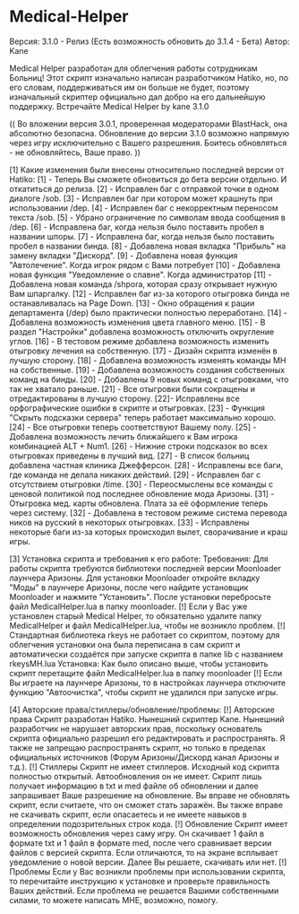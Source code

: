 # Medical-Helper

Версия: 3.1.0 - Релиз (Есть возможность обновить до 3.1.4 - Бета)
Автор: Kane

Medical Helper разработан для облегчения работы сотрудникам Больниц!
Этот скрипт изначально написан разработчиком Hatiko, но, по его словам, поддерживаться им он больше не будет, поэтому изначальный скриптер официально дал добро на его дальнейшую поддержку. Встречайте Medical Helper by kane 3.1.0

(( Во вложении версия 3.0.1, проверенная модераторами BlastHack, она абсолютно безопасна. Обновление до версии 3.1.0 возможно напрямую через игру исключительно с Вашего разрешения. Боитесь обновляться - не обновляйтесь, Ваше право. ))

[1] Какие изменения были внесены относительно последней версии от Hatiko:
[1] - Теперь Вы сможете обновиться до бета версии отдельно. И откатиться до релиза.
[2] - Исправлен баг с отправкой точки в одном диалоге /sob.
[3] - Исправлен баг при котором может крашнуть при использовании /dep.
[4] - Исправлен баг с некорректным переносом текста /sob.
[5] - Убрано ограничение по символам ввода сообщения в /dep.
[6] - Исправлена баг, когда нельзя было поставить пробел в названии шпоры.
[7] - Исправлена баг, когда нельзя было поставить пробел в названии бинда.
[8] - Добавлена новая вкладка "Прибыль" на замену вкладки "Дискорд".
[9] - Добавлена новая функция "Автолечение". Когда игрок рядом с Вами потребует
[10] - Добавлена новая функция "Уведомление о спавне". Когда администратор
[11] - Добавлена новая команда /shpora, которая сразу открывает нужную Вам шпаргалку.
[12] - Исправлен баг из-за которого отыгровка бинда не останавливалась на Page Down.
[13] - Окно обращения к рации департамента (/dep) было практически полностью переработано.
[14] - Добавлена возможность изменения цвета главного меню.
[15] - В раздел "Настройки" добавлена возможность отключить округление углов.
[16] - В тестовом режиме добавлена возможность изменить отыгровку лечения на собственную.
[17] - Дизайн скрипта изменён в лучшую сторону.
[18] - Добавлена возможность изменять команды MH на собственные.
[19] - Добавлена возможность создания собственных команд на бинды.
[20] - Добавлены 9 новых команд с отыгровками, что так не хватало раньше.
[21] - Все отыгровки были сокращены и отредактированы в лучшую сторону.
[22]- Исправлены все орфографические ошибки в скрипте и отыгровках.
[23] - Функция "Скрыть подсказки сервера" теперь работает максимально хорошо.
[24] - Все отыгровки теперь соответствуют Вашему полу.
[25] - Добавлена возможность лечить ближайшего к Вам игрока комбинацией ALT + Num1.
[26] - Нижние строки подсказок во всех отыгровках приведены в лучший вид.
[27] - В список больниц добавлена частная клиника Джефферсон.
[28] - Исправлены все баги, где команда не делала никаких действий.
[29] - Исправлен баг с отсутствием отыгровки /time.
[30] - Переосмыслены все команды с ценовой политикой под последнее обновление мода Аризоны.
[31] - Отыгровка мед. карты обновлена. Плата за её оформление теперь через систему.
[32] - Добавлена в тестовом режиме система перевода ников на русский в некоторых отыгровках.
[33] - Исправлены некоторые баги из-за которых происходил вылет, сворачивание и краш игры.

[3] Установка скрипта и требования к его работе:
Требования:
Для работы скрипта требуются библиотеки последней версии Moonloader лаунчера Аризоны. Для установки Moonloader откройте вкладку "Моды" в лаунчере Аризоны, после чего найдите установщик Moonloader и нажмите "Установить". После установки перебросьте файл MedicalHelper.lua в папку moonloader.
[!] Если у Вас уже установлен старый Medical Helper, то обязательно удалите папку MedicalHelper и файл MedicalHelper.lua, чтобы не возникло проблем.
[!] Стандартная библиотека rkeys не работает со скриптом, поэтому для облегчения установки она была переписана в сам скрипт и автоматически создаётся при запуске скрипта в папке lib с названием rkeysMH.lua
Установка:
Как было описано выше, чтобы установить скрипт перетащите файл MedicalHelper.lua в папку moonloader
[!] Если Вы играете на лаунчере Аризоны, то в настройках лаунчера отключите функцию "Автоочистка", чтобы скрипт не удалился при запуске игры.

[4] Авторские права/стиллеры/обновление/проблемы:
[!] Авторские права
Скрипт разработан Hatiko. Нынешний скриптер Kane. Нынешний разработчик не нарушает авторских прав, поскольку основатель скрипта официально разрешил его редактировать и распространять. Я также не запрещаю распространять скрипт, но только в пределах официальных источников (Форум Аризоны/Дискорд канал Аризоны и т.д.).
[!] Стиллеры
Скрипт не имеет стиллеров. Исходный код скрипта полностью открытый. Автообновления он не имеет. Скрипт лишь получает информацию в txt и med файле об обновлении и далее запрашивает Ваше разрешение на обновление. Вы вправе не обновлять скрипт, если считаете, что он сможет стать заражён. Вы также вправе не скачивать скрипт, если опасаетесь и не имеете навыков в определении подозрительных строк кода.
[!] Обновление
Скрипт имеет возможность обновления через саму игру. Он скачивает 1 файл в формате txt и 1 файл в формате med, после чего сравнивает версии файлов с версией скрипта. Если отличаются, то на экране всплывает уведомление о новой версии. Далее Вы решаете, скачивать или нет.
[!] Проблемы
Если у Вас возникли проблемы при использовании скрипта, то перечитайте инструкцию к установке и проверьте правильность Ваших действий. Если проблема не решается Вашими собственными силами, то можете написать МНЕ, возможно, помогу.
